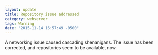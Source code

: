 ```yaml
---
layout: update
title: Repository issue addressed
category: webserver
tags: Warning
date: "2015-11-14 16:57:49 -0500"
---
```


A networking issue caused cascading shenanigans. The issue has been corrected, and repositories seem to be available, now.
